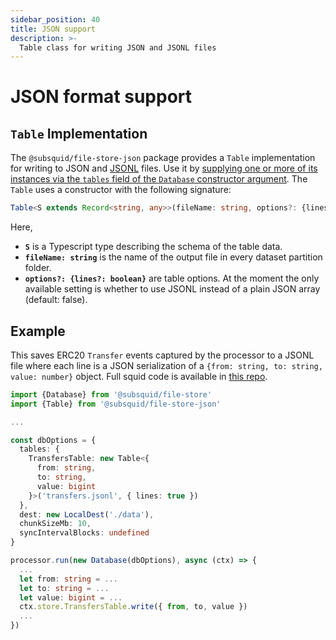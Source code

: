 ```yaml
---
sidebar_position: 40
title: JSON support
description: >-
  Table class for writing JSON and JSONL files
---
```


# JSON format support

## `Table` Implementation

The `@subsquid/file-store-json` package provides a `Table` implementation for writing to JSON and [JSONL](https://jsonlines.org) files. Use it by [supplying one or more of its instances via the `tables` field of the `Database` constructor argument](/sdk/resources/persisting-data/file/#database-options). The `Table` uses a constructor with the following signature:
```typescript
Table<S extends Record<string, any>>(fileName: string, options?: {lines?: boolean})
```
Here,
* **`S`** is a Typescript type describing the schema of the table data.
* **`fileName: string`** is the name of the output file in every dataset partition folder.
* **`options?: {lines?: boolean}`** are table options. At the moment the only available setting is whether to use JSONL instead of a plain JSON array (default: false).

## Example

This saves ERC20 `Transfer` events captured by the processor to a JSONL file where each line is a JSON serialization of a `{from: string, to: string, value: number}` object. Full squid code is available in [this repo](https://github.com/subsquid-labs/file-store-json-example).

```typescript
import {Database} from '@subsquid/file-store'
import {Table} from '@subsquid/file-store-json'

...

const dbOptions = {
  tables: {
    TransfersTable: new Table<{
      from: string,
      to: string,
      value: bigint
    }>('transfers.jsonl', { lines: true })
  },
  dest: new LocalDest('./data'),
  chunkSizeMb: 10,
  syncIntervalBlocks: undefined
}

processor.run(new Database(dbOptions), async (ctx) => {
  ...
  let from: string = ...
  let to: string = ...
  let value: bigint = ...
  ctx.store.TransfersTable.write({ from, to, value })
  ...
})
```
